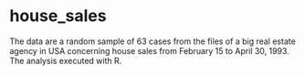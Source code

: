 # house_sales
The data are a random sample of 63 cases from the files of a big real estate agency in USA concerning house sales from February 15 to April 30, 1993. The analysis executed with R.
